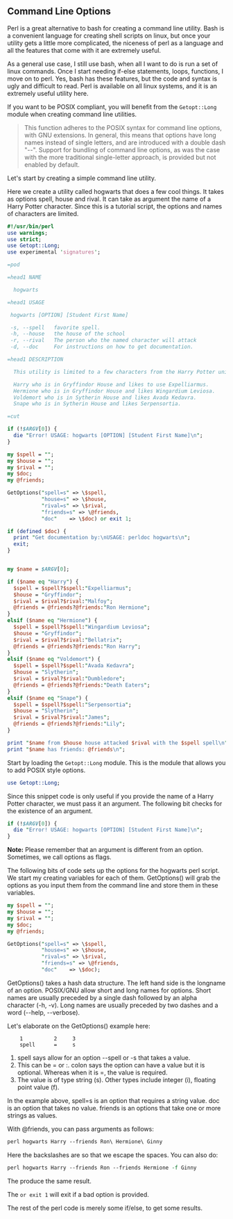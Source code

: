## Command Line Options

Perl is a great alternative to bash for creating a command line utility. Bash is
a convenient language for creating shell scripts on linux, but once your utility
gets a little more complicated, the niceness of perl as a language and all the
features that come with it are extremely useful.

As a general use case, I still use bash, when all I want to do is run a set of
linux commands. Once I start needing if-else statements, loops, functions, I
move on to perl. Yes, bash has these features, but the code and syntax is ugly
and difficult to read. Perl is available on all linux systems, and it is an
extremely useful utility here.

If you want to be POSIX compliant, you will benefit from the ```Getopt::Long``` 
module when creating command line utilities.

> This function adheres to the POSIX syntax for command line options, with GNU 
> extensions. In general, this means that options have long names instead of 
> single letters, and are introduced with a double dash "--". Support for 
> bundling of command line options, as was the case with the more traditional 
> single-letter approach, is provided but not enabled by default.

Let's start by creating a simple command line utility.

Here we create a utility called hogwarts that does a few cool things. It takes
as options spell, house and rival. It can take as argument the name of a 
Harry Potter character. Since this is a tutorial script, the options and 
names of characters are limited.

```perl
#!/usr/bin/perl
use warnings;
use strict;
use Getopt::Long;
use experimental 'signatures';

=pod

=head1 NAME 

  hogwarts

=head1 USAGE

 hogwarts [OPTION] [Student First Name]

 -s, --spell   favorite spell. 
 -h, --house   the house of the school
 -r, --rival   The person who the named character will attack
 -d, --doc     For instructions on how to get documentation.

=head1 DESCRIPTION

  This utility is limited to a few characters from the Harry Potter universe.

  Harry who is in Gryffindor House and likes to use Expelliarmus. 
  Hermione who is in Gryffindor House and likes Wingardium Leviosa. 
  Voldemort who is in Sytherin House and likes Avada Kedavra. 
  Snape who is in Sytherin House and likes Serpensortia. 

=cut

if (!$ARGV[0]) {
  die "Error! USAGE: hogwarts [OPTION] [Student First Name]\n";
}

my $spell = "";
my $house = "";
my $rival = "";
my $doc;
my @friends;

GetOptions("spell=s" => \$spell,
           "house=s" => \$house,
           "rival=s" => \$rival,
           "friends=s" => \@friends,
           "doc"    => \$doc) or exit 1;

if (defined $doc) {
  print "Get documentation by:\nUSAGE: perldoc hogwarts\n";
  exit;
}


my $name = $ARGV[0];

if ($name eq "Harry") {
  $spell = $spell?$spell:"Expelliarmus";
  $house = "Gryffindor";
  $rival = $rival?$rival:"Malfoy";
  @friends = @friends?@friends:"Ron Hermione";
}
elsif ($name eq "Hermione") {
  $spell = $spell?$spell:"Wingardium Leviosa";
  $house = "Gryffindor";
  $rival = $rival?$rival:"Bellatrix";
  @friends = @friends?@friends:"Ron Harry";
}
elsif ($name eq "Voldemort") {
  $spell = $spell?$spell:"Avada Kedavra";
  $house = "Slytherin";
  $rival = $rival?$rival:"Dumbledore";
  @friends = @friends?@friends:"Death Eaters";
}
elsif ($name eq "Snape") {
  $spell = $spell?$spell:"Serpensortia";
  $house = "Slytherin";
  $rival = $rival?$rival:"James";
  @friends = @friends?@friends:"Lily";
}

print "$name from $house house attacked $rival with the $spell spell\n";
print "$name has friends: @friends\n";
```

Start by loading the ```Getopt::Long``` module. This is the module that allows
you to add POSIX style options.

```perl
use Getopt::Long;
```

Since this snippet code is only useful if you provide the name of a Harry
Potter character, we must pass it an argument. The following bit checks
for the existence of an argument. 

```perl
if (!$ARGV[0]) {
  die "Error! USAGE: hogwarts [OPTION] [Student First Name]\n";
}
```

**Note:** Please remember that an argument is different from an option.
Sometimes, we call options as flags.

The following bits of code sets up the options for the hogwarts perl script. We
start my creating variables for each of them. GetOptions() will grab the options
as you input them from the command line and store them in these variables.

```perl
my $spell = "";
my $house = "";
my $rival = "";
my $doc;
my @friends;

GetOptions("spell=s" => \$spell,
           "house=s" => \$house,
           "rival=s" => \$rival,
           "friends=s" => \@friends,
           "doc"    => \$doc);
```

GetOptions() takes a hash data structure. The left hand side is the longname of 
an option. POSIX/GNU allow short and long names for options. Short names are
usually preceded by a single dash followed by an alpha character (-h, -v). Long 
names are usually preceded by two dashes and a word (--help, --verbose).

Let's elaborate on the GetOptions() example here:

        1          2     3
        spell      =     s

1. spell says allow for an option --spell or -s that takes a value. 
2. This can be = or :. colon says the option can have a value but it is optional.
   Whereas when it is =, the value is required.
3. The value is of type string (s). Other types include integer (i), floating point 
   value (f).

In the example above, spell=s is an option that requires a string value. doc is an
option that takes no value. friends is an options that take one or more strings as
values.

With @friends, you can pass arguments as follows:

```perl
perl hogwarts Harry --friends Ron\ Hermione\ Ginny
```

Here the backslashes are so that we escape the spaces. You can also do:

```perl
perl hogwarts Harry --friends Ron --friends Hermione -f Ginny
```

The produce the same result.

The ```or exit 1``` will exit if a bad option is provided.

The rest of the perl code is merely some if/else, to get some results.
